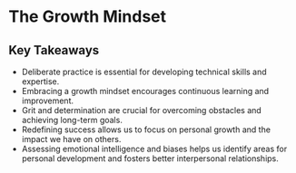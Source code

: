 # The Growth Mindset 

## Key Takeaways

- Deliberate practice is essential for developing technical skills and expertise.
- Embracing a growth mindset encourages continuous learning and improvement.
- Grit and determination are crucial for overcoming obstacles and achieving long-term goals.
- Redefining success allows us to focus on personal growth and the impact we have on others.
- Assessing emotional intelligence and biases helps us identify areas for personal development and fosters better interpersonal relationships.